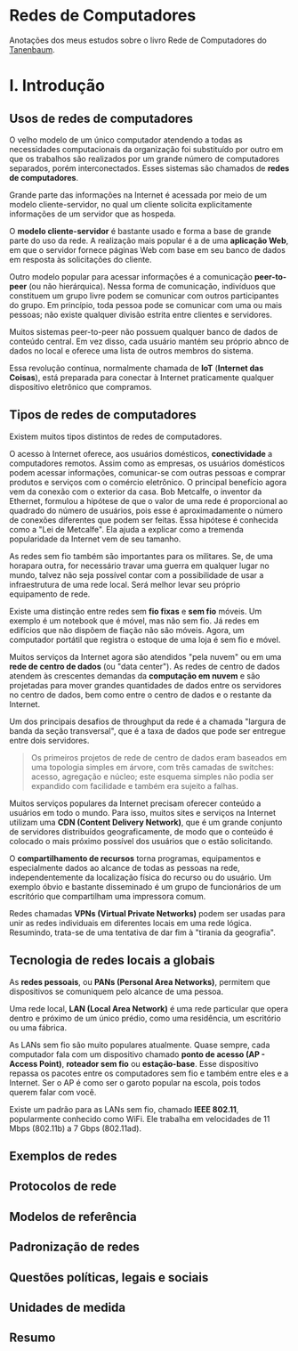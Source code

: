 # Redes de Computadores

Anotações dos meus estudos sobre o livro Rede de Computadores do [Tanenbaum](https://archive.org/details/tanenbaum-rede-de-computadores-6a/page/n11/mode/2up).

# I. Introdução

## Usos de redes de computadores

O velho modelo de um único computador atendendo a todas as necessidades computacionais da organização foi substituído por outro em que os trabalhos são realizados por um grande número de computadores separados, porém interconectados. Esses sistemas são chamados de **redes de computadores**.

Grande parte das informações na Internet é acessada por meio de um modelo cliente-servidor, no qual um cliente solicita explicitamente informações de um servidor que as hospeda.

O **modelo cliente-servidor** é bastante usado e forma a base de grande parte do uso da rede. A realização mais popular é a de uma **aplicação Web**, em que o servidor fornece páginas Web com base em seu banco de dados em resposta às solicitações do cliente.

Outro modelo popular para acessar informações é a comunicação **peer-to-peer** (ou não hierárquica). Nessa forma de comunicação, indivíduos que constituem um grupo livre podem se comunicar com outros participantes do grupo. Em princípio, toda pessoa pode se comunicar com uma ou mais pessoas; não existe qualquer divisão estrita entre clientes e servidores.

Muitos sistemas peer-to-peer não possuem qualquer banco de dados de conteúdo central. Em vez disso, cada usuário mantém seu próprio abnco de dados no local e oferece uma lista de outros membros do sistema.

Essa revolução contínua, normalmente chamada de **IoT** (**Internet das Coisas**), está preparada para conectar à Internet praticamente qualquer dispositivo eletrônico que compramos.

## Tipos de redes de computadores

Existem muitos tipos distintos de redes de computadores.

O acesso à Internet oferece, aos usuários domésticos, **conectividade** a computadores remotos. Assim como as empresas, os usuários domésticos podem acessar informações, comunicar-se com outras pessoas e comprar produtos e serviços com o comércio eletrônico. O principal benefício agora vem da conexão com o exterior da casa. Bob Metcalfe, o inventor da Ethernet, formulou a hipótese de que o valor de uma rede é proporcional ao quadrado do número de usuários, pois esse é aproximadamente o número de conexões diferentes que podem ser feitas. Essa hipótese é conhecida como a "Lei de Metcalfe". Ela ajuda a explicar como a tremenda popularidade da Internet vem de seu tamanho.

As redes sem fio também são importantes para os militares. Se, de uma horapara outra, for necessário travar uma guerra em qualquer lugar no mundo, talvez não seja possível contar com a possibilidade de usar a infraestrutura de uma rede local. Será melhor levar seu próprio equipamento de rede.

Existe uma distinção entre redes sem **fio fixas** e **sem fio** móveis. Um exemplo é um notebook que é móvel, mas não sem fio. Já redes em edifícios que não dispõem de fiação não são móveis. Agora, um computador portátil que registra o estoque de uma loja é sem fio e móvel.

Muitos serviços da Internet agora são atendidos "pela nuvem" ou em uma **rede de centro de dados** (ou "data center"). As redes de centro de dados atendem às crescentes demandas da **computação em nuvem** e são projetadas para mover grandes quantidades de dados entre os servidores no centro de dados, bem como entre o centro de dados e o restante da Internet.

Um dos principais desafios de throughput da rede é a chamada "largura de banda da seção transversal", que é a taxa de dados que pode ser entregue entre dois servidores.

>Os primeiros projetos de rede de centro de dados eram baseados em uma topologia simples em árvore, com três camadas de switches: acesso, agregação e núcleo; este esquema simples não podia ser expandido com facilidade e também era sujeito a falhas.

Muitos serviços populares da Internet precisam oferecer conteúdo a usuários em todo o mundo. Para isso, muitos sites e serviços na Internet utilizam uma **CDN (Content Delivery Network)**, que é um grande conjunto de servidores distribuídos geograficamente, de modo que o conteúdo é colocado o mais próximo possível dos usuários que o estão solicitando.

O **compartilhamento de recursos** torna programas, equipamentos e especialmente dados ao alcance de todas as pessoas na rede, independentemente da localização física do recurso ou do usuário. Um exemplo óbvio e bastante disseminado é um grupo de funcionários de um escritório que compartilham uma impressora comum.

Redes chamadas **VPNs (Virtual Private Networks)** podem ser usadas para unir as redes individuais em diferentes locais em uma rede lógica. Resumindo, trata-se de uma tentativa de dar fim à "tirania da geografia".

## Tecnologia de redes locais a globais

As **redes pessoais**, ou **PANs (Personal Area Networks)**, permitem que dispositivos se comuniquem pelo alcance de uma pessoa.

Uma rede local, **LAN (Local Area Network)** é uma rede particular que opera dentro e próximo de um único prédio, como uma residência, um escritório ou uma fábrica.

As LANs sem fio são muito populares atualmente. Quase sempre, cada computador fala com um dispositivo chamado **ponto de acesso (AP - Access Point)**, **roteador sem fio** ou **estação-base**. Esse dispositivo repassa os pacotes entre os computadores sem fio e também entre eles e a Internet. Ser o AP é como ser o garoto popular na escola, pois todos querem falar com você.

Existe um padrão para as LANs sem fio, chamado **IEEE 802.11**, popularmente conhecido como WiFi. Ele trabalha em velocidades de 11 Mbps (802.11b) a 7 Gbps (802.11ad).

## Exemplos de redes

## Protocolos de rede

## Modelos de referência

## Padronização de redes

## Questões políticas, legais e sociais

## Unidades de medida

## Resumo